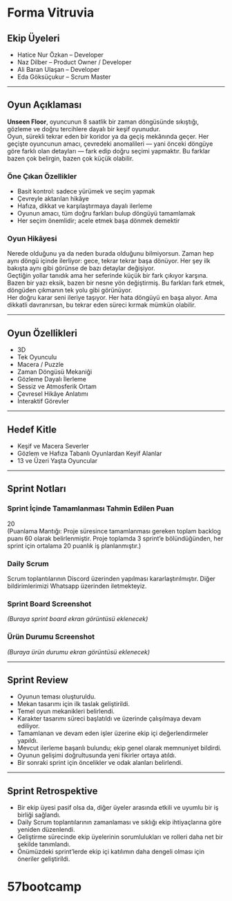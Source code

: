 # Forma Vitruvia

## Ekip Üyeleri
- Hatice Nur Özkan – Developer  
- Naz Dilber – Product Owner / Developer  
- Ali Baran Ulaşan – Developer  
- Eda Göksüçukur – Scrum Master  

---

## Oyun Açıklaması
**Unseen Floor**, oyuncunun 8 saatlik bir zaman döngüsünde sıkıştığı, gözleme ve doğru tercihlere dayalı bir keşif oyunudur.  
Oyun, sürekli tekrar eden bir koridor ya da geçiş mekânında geçer. Her geçişte oyuncunun amacı, çevredeki anomalileri — yani önceki döngüye göre farklı olan detayları — fark edip doğru seçimi yapmaktır. Bu farklar bazen çok belirgin, bazen çok küçük olabilir.

### Öne Çıkan Özellikler
- Basit kontrol: sadece yürümek ve seçim yapmak  
- Çevreyle aktarılan hikâye  
- Hafıza, dikkat ve karşılaştırmaya dayalı ilerleme  
- Oyunun amacı, tüm doğru farkları bulup döngüyü tamamlamak  
- Her seçim önemlidir; acele etmek başa dönmek demektir  

### Oyun Hikâyesi
Nerede olduğunu ya da neden burada olduğunu bilmiyorsun. Zaman hep aynı döngü içinde ilerliyor: gece, tekrar tekrar başa dönüyor. Her şey ilk bakışta aynı gibi görünse de bazı detaylar değişiyor.  
Geçtiğin yollar tanıdık ama her seferinde küçük bir fark çıkıyor karşına. Bazen bir yazı eksik, bazen bir nesne yön değiştirmiş. Bu farkları fark etmek, döngüden çıkmanın tek yolu gibi görünüyor.  
Her doğru karar seni ileriye taşıyor. Her hata döngüyü en başa alıyor. Ama dikkatli davranırsan, bu tekrar eden süreci kırmak mümkün olabilir.

---

## Oyun Özellikleri
- 3D  
- Tek Oyunculu  
- Macera / Puzzle  
- Zaman Döngüsü Mekaniği  
- Gözleme Dayalı İlerleme  
- Sessiz ve Atmosferik Ortam  
- Çevresel Hikâye Anlatımı  
- İnteraktif Görevler  

---

## Hedef Kitle
- Keşif ve Macera Severler  
- Gözlem ve Hafıza Tabanlı Oyunlardan Keyif Alanlar  
- 13 ve Üzeri Yaşta Oyuncular  

---

## Sprint Notları

### Sprint İçinde Tamamlanması Tahmin Edilen Puan  
20  
(Puanlama Mantığı: Proje süresince tamamlanması gereken toplam backlog puanı 60 olarak belirlenmiştir. Proje toplamda 3 sprint’e bölündüğünden, her sprint için ortalama 20 puanlık iş planlanmıştır.)

### Daily Scrum  
Scrum toplantılarının Discord üzerinden yapılması kararlaştırılmıştır. Diğer bildirimlerimizi Whatsapp üzerinden iletmekteyiz.

### Sprint Board Screenshot  
*(Buraya sprint board ekran görüntüsü eklenecek)*

### Ürün Durumu Screenshot  
*(Buraya ürün durumu ekran görüntüsü eklenecek)*

---

## Sprint Review
- Oyunun teması oluşturuldu.  
- Mekan tasarımı için ilk taslak geliştirildi.  
- Temel oyun mekanikleri belirlendi.  
- Karakter tasarımı süreci başlatıldı ve üzerinde çalışılmaya devam ediliyor.  
- Tamamlanan ve devam eden işler üzerine ekip içi değerlendirmeler yapıldı.  
- Mevcut ilerleme başarılı bulundu; ekip genel olarak memnuniyet bildirdi.  
- Oyunun gelişimi doğrultusunda yeni fikirler ortaya atıldı.  
- Bir sonraki sprint için öncelikler ve odak alanları belirlendi.  

---

## Sprint Retrospektive
- Bir ekip üyesi pasif olsa da, diğer üyeler arasında etkili ve uyumlu bir iş birliği sağlandı.  
- Daily Scrum toplantılarının zamanlaması ve sıklığı ekip ihtiyaçlarına göre yeniden düzenlendi.  
- Geliştirme sürecinde ekip üyelerinin sorumlulukları ve rolleri daha net bir şekilde tanımlandı.  
- Önümüzdeki sprint’lerde ekip içi katılımın daha dengeli olması için öneriler geliştirildi.  

# 57bootcamp
